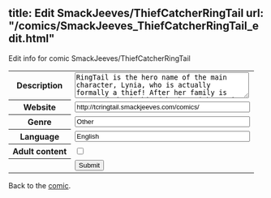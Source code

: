 title: Edit SmackJeeves/ThiefCatcherRingTail
url: "/comics/SmackJeeves_ThiefCatcherRingTail_edit.html"
---
Edit info for comic SmackJeeves/ThiefCatcherRingTail

<form name="comic" action="http://gaepostmail.appspot.com/comic/" method="post">
<table class="comicinfo">
<tr>
<th>Description</th><td><textarea name="description" cols="40" rows="3">RingTail is the hero name of the main character, Lynia, who is actually formally a thief! After her family is arrested she is hired by her rich, genius classmate Rose to test out her superhero inventions. Together, they stop thieves and uncover the sinister plot of Arcadio, Lynia's former employer. This comic reads Left to Right.</textarea></td>
</tr>
<tr>
<th>Website</th><td><input type="text" name="url" value="http://tcringtail.smackjeeves.com/comics/" size="40"/></td>
</tr>
<tr>
<th>Genre</th><td><input type="text" name="genre" value="Other" size="40"/></td>
</tr>
<tr>
<th>Language</th><td><input type="text" name="language" value="English" size="40"/></td>
</tr>
<tr>
<th>Adult content</th><td><input type="checkbox" name="adult" value="adult" /></td>
</tr>
<tr>
<th></th><td>
<input type="hidden" name="comic" value="SmackJeeves_ThiefCatcherRingTail" />
<input type="submit" name="submit" value="Submit" />
</td>
</tr>
</table>
</form>

Back to the [comic](SmackJeeves_ThiefCatcherRingTail.html).
